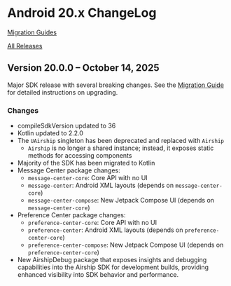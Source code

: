 # Android 20.x ChangeLog

[Migration Guides](https://github.com/urbanairship/android-library/tree/main/documentation/migration)

[All Releases](https://github.com/urbanairship/android-library/releases)

## Version 20.0.0 – October 14, 2025

Major SDK release with several breaking changes. See the [Migration Guide](#) for detailed instructions on upgrading.

### Changes
- compileSdkVersion updated to 36
- Kotlin updated to 2.2.0
- The `UAirship` singleton has been deprecated and replaced with `Airship`
    - `Airship` is no longer a shared instance; instead, it exposes static methods for accessing components
- Majority of the SDK has been migrated to Kotlin
- Message Center package changes:
  - `message-center-core`: Core API with no UI
  - `message-center`: Android XML layouts (depends on `message-center-core`)
  - `message-center-compose`: New Jetpack Compose UI (depends on `message-center-core`)
- Preference Center package changes:
  - `preference-center-core`: Core API with no UI
  - `preference-center`: Android XML layouts (depends on `preference-center-core`)
  - `preference-center-compose`: New Jetpack Compose UI (depends on `preference-center-core`)
- New AirshipDebug package that exposes insights and debugging capabilities into the Airship SDK for development builds, providing enhanced visibility into SDK behavior and performance.

